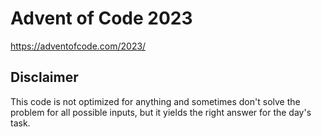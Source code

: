 # Advent of Code 2023
https://adventofcode.com/2023/

## Disclaimer
This code is not optimized for anything and sometimes don't solve the problem for all possible inputs, but it yields the right answer for the day's task.